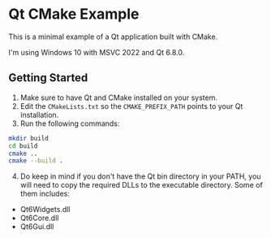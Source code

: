 # Qt CMake Example

This is a minimal example of a Qt application built with CMake.

I'm using Windows 10 with MSVC 2022 and Qt 6.8.0.

## Getting Started

1. Make sure to have Qt and CMake installed on your system.
2. Edit the `CMakeLists.txt` so the `CMAKE_PREFIX_PATH` points to your Qt installation.
3. Run the following commands:

```bash
mkdir build
cd build
cmake ..
cmake --build .
```

4. Do keep in mind if you don't have the Qt bin directory in your PATH, you will need to copy the required DLLs to the executable directory. Some of them includes:

- Qt6Widgets.dll
- Qt6Core.dll
- Qt6Gui.dll
